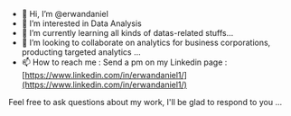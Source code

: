 - 👋 Hi, I’m @erwandaniel
- 👀 I’m interested in Data Analysis
- 🌱 I’m currently learning all kinds of datas-related stuffs...
- 💞️ I’m looking to collaborate on analytics for business corporations, producting targeted analytics ...
- 📫 How to reach me : Send a pm on my Linkedin page : [https://www.linkedin.com/in/erwandaniel1/](https://www.linkedin.com/in/erwandaniel1/)


Feel free to ask questions about my work, I'll be glad to respond to you ...

<!---
erwandaniel/erwandaniel is a ✨ special ✨ repository because its `README.md` (this file) appears on your GitHub profile.
You can click the Preview link to take a look at your changes.
--->
